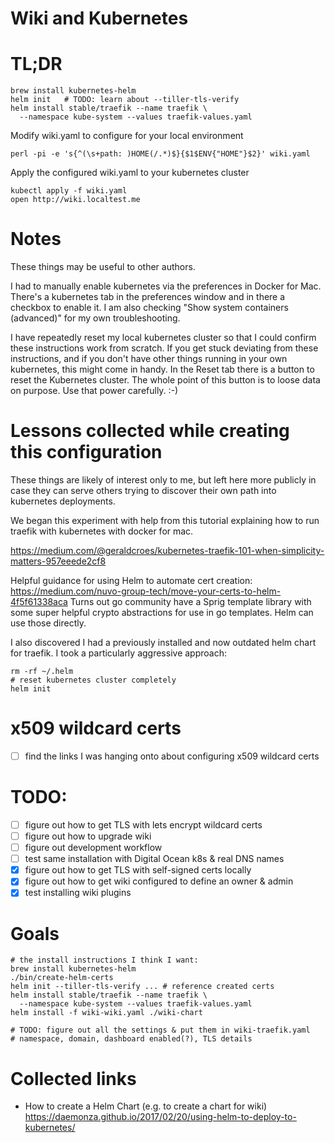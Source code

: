 # Wiki and Kubernetes

# TL;DR

    brew install kubernetes-helm
    helm init   # TODO: learn about --tiller-tls-verify
    helm install stable/traefik --name traefik \
      --namespace kube-system --values traefik-values.yaml

Modify wiki.yaml to configure for your local environment

    perl -pi -e 's{^(\s+path: )HOME(/.*)$}{$1$ENV{"HOME"}$2}' wiki.yaml

Apply the configured wiki.yaml to your kubernetes cluster

    kubectl apply -f wiki.yaml
    open http://wiki.localtest.me

# Notes

These things may be useful to other authors.

I had to manually enable kubernetes via the preferences in Docker for Mac.
There's a kubernetes tab in the preferences window and in there a checkbox
to enable it. I am also checking "Show system containers (advanced)" for
my own troubleshooting.

I have repeatedly reset my local kubernetes cluster so that I could
confirm these instructions work from scratch. If you get stuck
deviating from these instructions, and if you don't have other things
running in your own kubernetes, this might come in handy. In the Reset
tab there is a button to reset the Kubernetes cluster. The whole point
of this button is to loose data on purpose. Use that power carefully.
:-)

# Lessons collected while creating this configuration

These things are likely of interest only to me, but left here more
publicly in case they can serve others trying to discover their own
path into kubernetes deployments.

We began this experiment with help from this tutorial explaining how
to run traefik with kubernetes with docker for mac.

https://medium.com/@geraldcroes/kubernetes-traefik-101-when-simplicity-matters-957eeede2cf8

Helpful guidance for using Helm to automate cert creation:
https://medium.com/nuvo-group-tech/move-your-certs-to-helm-4f5f61338aca
Turns out go community have a Sprig template library with some super
helpful crypto abstractions for use in go templates. Helm can use
those directly.

I also discovered I had a previously installed and now outdated helm
chart for traefik. I took a particularly aggressive approach:

    rm -rf ~/.helm
    # reset kubernetes cluster completely
    helm init

# x509 wildcard certs

- [ ] find the links I was hanging onto about configuring x509 wildcard certs

# TODO:
- [ ] figure out how to get TLS with lets encrypt wildcard certs
- [ ] figure out how to upgrade wiki
- [ ] figure out development workflow
- [ ] test same installation with Digital Ocean k8s & real DNS names
- [X] figure out how to get TLS with self-signed certs locally
- [X] figure out how to get wiki configured to define an owner & admin
- [X] test installing wiki plugins

# Goals

    # the install instructions I think I want:
    brew install kubernetes-helm
    ./bin/create-helm-certs
    helm init --tiller-tls-verify ... # reference created certs
    helm install stable/traefik --name traefik \
      --namespace kube-system --values traefik-values.yaml
    helm install -f wiki-wiki.yaml ./wiki-chart

    # TODO: figure out all the settings & put them in wiki-traefik.yaml
    # namespace, domain, dashboard enabled(?), TLS details

# Collected links

- How to create a Helm Chart (e.g. to create a chart for wiki)
  https://daemonza.github.io/2017/02/20/using-helm-to-deploy-to-kubernetes/
